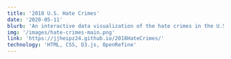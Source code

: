 ```yaml
---
title: '2018 U.S. Hate Crimes'
date: '2020-05-11'
blurb: 'An interactive data visualization of the hate crimes in the U.S. in 2018.'
img: '/images/hate-crimes-main.png'
link: 'https://jjheipz24.github.io/2018HateCrimes/'
technology: 'HTML, CSS, D3.js, OpenRefine'
---
```

<link href='./styles/project.module.scss' rel='stylesheet' />

